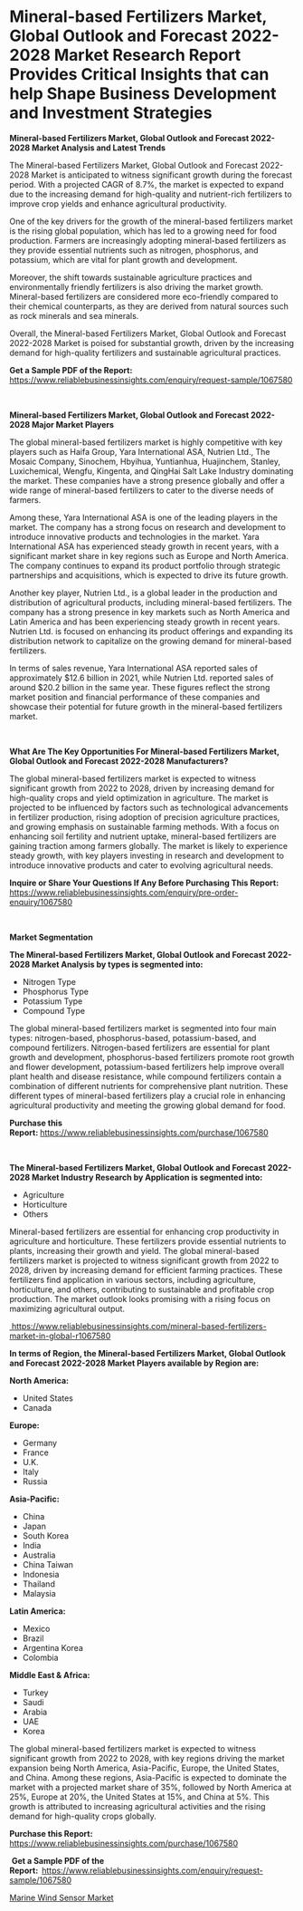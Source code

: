 <p><h1>Mineral-based Fertilizers Market, Global Outlook and Forecast 2022-2028 Market Research Report Provides Critical Insights that can help Shape Business Development and Investment Strategies</h1></p><p><strong>Mineral-based Fertilizers Market, Global Outlook and Forecast 2022-2028 Market Analysis and Latest Trends</strong></p>
<p><p>The Mineral-based Fertilizers Market, Global Outlook and Forecast 2022-2028 Market is anticipated to witness significant growth during the forecast period. With a projected CAGR of 8.7%, the market is expected to expand due to the increasing demand for high-quality and nutrient-rich fertilizers to improve crop yields and enhance agricultural productivity.</p><p>One of the key drivers for the growth of the mineral-based fertilizers market is the rising global population, which has led to a growing need for food production. Farmers are increasingly adopting mineral-based fertilizers as they provide essential nutrients such as nitrogen, phosphorus, and potassium, which are vital for plant growth and development.</p><p>Moreover, the shift towards sustainable agriculture practices and environmentally friendly fertilizers is also driving the market growth. Mineral-based fertilizers are considered more eco-friendly compared to their chemical counterparts, as they are derived from natural sources such as rock minerals and sea minerals.</p><p>Overall, the Mineral-based Fertilizers Market, Global Outlook and Forecast 2022-2028 Market is poised for substantial growth, driven by the increasing demand for high-quality fertilizers and sustainable agricultural practices.</p></p>
<p><strong>Get a Sample PDF of the Report:&nbsp;</strong> <a href="https://www.reliablebusinessinsights.com/enquiry/request-sample/1067580">https://www.reliablebusinessinsights.com/enquiry/request-sample/1067580</a></p>
<p>&nbsp;</p>
<p><strong>Mineral-based Fertilizers Market, Global Outlook and Forecast 2022-2028 Major Market Players</strong></p>
<p><p>The global mineral-based fertilizers market is highly competitive with key players such as Haifa Group, Yara International ASA, Nutrien Ltd., The Mosaic Company, Sinochem, Hbyihua, Yuntianhua, Huajinchem, Stanley, Luxichemical, Wengfu, Kingenta, and QingHai Salt Lake Industry dominating the market. These companies have a strong presence globally and offer a wide range of mineral-based fertilizers to cater to the diverse needs of farmers. </p><p>Among these, Yara International ASA is one of the leading players in the market. The company has a strong focus on research and development to introduce innovative products and technologies in the market. Yara International ASA has experienced steady growth in recent years, with a significant market share in key regions such as Europe and North America. The company continues to expand its product portfolio through strategic partnerships and acquisitions, which is expected to drive its future growth.</p><p>Another key player, Nutrien Ltd., is a global leader in the production and distribution of agricultural products, including mineral-based fertilizers. The company has a strong presence in key markets such as North America and Latin America and has been experiencing steady growth in recent years. Nutrien Ltd. is focused on enhancing its product offerings and expanding its distribution network to capitalize on the growing demand for mineral-based fertilizers.</p><p>In terms of sales revenue, Yara International ASA reported sales of approximately $12.6 billion in 2021, while Nutrien Ltd. reported sales of around $20.2 billion in the same year. These figures reflect the strong market position and financial performance of these companies and showcase their potential for future growth in the mineral-based fertilizers market.</p></p>
<p>&nbsp;</p>
<p><strong>What Are The Key Opportunities For Mineral-based Fertilizers Market, Global Outlook and Forecast 2022-2028 Manufacturers?</strong></p>
<p><p>The global mineral-based fertilizers market is expected to witness significant growth from 2022 to 2028, driven by increasing demand for high-quality crops and yield optimization in agriculture. The market is projected to be influenced by factors such as technological advancements in fertilizer production, rising adoption of precision agriculture practices, and growing emphasis on sustainable farming methods. With a focus on enhancing soil fertility and nutrient uptake, mineral-based fertilizers are gaining traction among farmers globally. The market is likely to experience steady growth, with key players investing in research and development to introduce innovative products and cater to evolving agricultural needs.</p></p>
<p><strong>Inquire or Share Your Questions If Any Before Purchasing This Report:</strong> <a href="https://www.reliablebusinessinsights.com/enquiry/pre-order-enquiry/1067580">https://www.reliablebusinessinsights.com/enquiry/pre-order-enquiry/1067580</a></p>
<p>&nbsp;</p>
<p><strong>Market Segmentation</strong></p>
<p><strong>The Mineral-based Fertilizers Market, Global Outlook and Forecast 2022-2028 Market Analysis by types is segmented into:</strong></p>
<p><ul><li>Nitrogen Type</li><li>Phosphorus Type</li><li>Potassium Type</li><li>Compound Type</li></ul></p>
<p><p>The global mineral-based fertilizers market is segmented into four main types: nitrogen-based, phosphorus-based, potassium-based, and compound fertilizers. Nitrogen-based fertilizers are essential for plant growth and development, phosphorus-based fertilizers promote root growth and flower development, potassium-based fertilizers help improve overall plant health and disease resistance, while compound fertilizers contain a combination of different nutrients for comprehensive plant nutrition. These different types of mineral-based fertilizers play a crucial role in enhancing agricultural productivity and meeting the growing global demand for food.</p></p>
<p><strong>Purchase this Report:&nbsp;</strong><a href="https://www.reliablebusinessinsights.com/purchase/1067580">https://www.reliablebusinessinsights.com/purchase/1067580</a></p>
<p>&nbsp;</p>
<p><strong>The Mineral-based Fertilizers Market, Global Outlook and Forecast 2022-2028 Market Industry Research by Application is segmented into:</strong></p>
<p><ul><li>Agriculture</li><li>Horticulture</li><li>Others</li></ul></p>
<p><p>Mineral-based fertilizers are essential for enhancing crop productivity in agriculture and horticulture. These fertilizers provide essential nutrients to plants, increasing their growth and yield. The global mineral-based fertilizers market is projected to witness significant growth from 2022 to 2028, driven by increasing demand for efficient farming practices. These fertilizers find application in various sectors, including agriculture, horticulture, and others, contributing to sustainable and profitable crop production. The market outlook looks promising with a rising focus on maximizing agricultural output.</p></p>
<p><a href="https://www.reliablebusinessinsights.com/mineral-based-fertilizers-market-in-global-r1067580">&nbsp;https://www.reliablebusinessinsights.com/mineral-based-fertilizers-market-in-global-r1067580</a></p>
<p><strong>In terms of Region, the Mineral-based Fertilizers Market, Global Outlook and Forecast 2022-2028 Market Players available by Region are:</strong></p>
<p>
    <p> <strong> North America: </strong>
        <ul>
            <li>United States</li>
            <li>Canada</li>
        </ul>
        </p> 
    <p> <strong> Europe: </strong>
        <ul>
            <li>Germany</li>
            <li>France</li>
            <li>U.K.</li>
            <li>Italy</li>
            <li>Russia</li>
        </ul>
        </p> 
    <p> <strong> Asia-Pacific: </strong>
        <ul>
            <li>China</li>
            <li>Japan</li>
            <li>South Korea</li>
            <li>India</li>
            <li>Australia</li>
            <li>China Taiwan</li>
            <li>Indonesia</li>
            <li>Thailand</li>
            <li>Malaysia</li>
        </ul>
        </p> 
    <p> <strong> Latin America: </strong>
        <ul>
            <li>Mexico</li>
            <li>Brazil</li>
            <li>Argentina Korea</li>
            <li>Colombia</li>
        </ul>
        </p> 
    <p> <strong> Middle East & Africa: </strong>
        <ul>
            <li>Turkey</li>
            <li>Saudi</li>
            <li>Arabia</li>
            <li>UAE</li>
            <li>Korea</li>
        </ul>
    </p>
    </p>
<p><p>The global mineral-based fertilizers market is expected to witness significant growth from 2022 to 2028, with key regions driving the market expansion being North America, Asia-Pacific, Europe, the United States, and China. Among these regions, Asia-Pacific is expected to dominate the market with a projected market share of 35%, followed by North America at 25%, Europe at 20%, the United States at 15%, and China at 5%. This growth is attributed to increasing agricultural activities and the rising demand for high-quality crops globally.</p></p>
<p><strong>Purchase this Report: </strong><a href="https://www.reliablebusinessinsights.com/purchase/1067580">https://www.reliablebusinessinsights.com/purchase/1067580</a></p>
<p>&nbsp;<strong>Get a Sample PDF of the Report:&nbsp;&nbsp;</strong><a href="https://www.reliablebusinessinsights.com/enquiry/request-sample/1067580">https://www.reliablebusinessinsights.com/enquiry/request-sample/1067580</a></p>
<p><strong></strong></p>
<p><p><a href="https://view.publitas.com/reportprime-1/marine-wind-sensor-market-focuses-on-market-share-size-and-projected-forecast-till-2031/">Marine Wind Sensor Market</a></p></p>